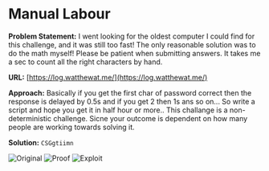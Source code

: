 # Manual Labour

**Problem Statement:** I went looking for the oldest computer I could find for this challenge, and it was still too fast! The only reasonable solution was to do the math myself! Please be patient when submitting answers. It takes me a sec to count all the right characters by hand.

**URL:** [https://log.watthewat.me/](https://log.watthewat.me/)

**Approach:** Basically if you get the first char of password correct then the response is delayed by 0.5s and if you get 2 then 1s ans so on... So write a script and hope you get it in half hour or more.. This challange is a non-deterministic challenge. Sicne your outcome is dependent on how many people are working towards solving it.

**Solution:** `CSGgtiimn`

![Original]("/webpage.png")
![Proof]("/proof.png")
![Exploit]("/exploit.png")
